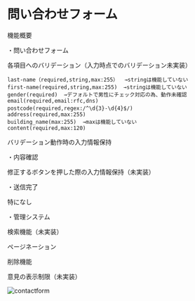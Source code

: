 # 問い合わせフォーム

機能概要

・問い合わせフォーム

  各項目へのバリデーション（入力時点でのバリデーション未実装）
  
    last-name（required,string,max:255）  →stringは機能していない
    first-name(required,string,max:255)  →stringは機能していない
    gender(required)  →デフォルトで男性にチェック対応の為、動作未確認
    email(required,email:rfc,dns)
    postcode(required,regex:/^\d{3}-\d{4}$/)　
    address(required,max:255)
    building_name(max:255)  →maxは機能していない
    content(required,max:120)
    
  バリデーション動作時の入力情報保持

・内容確認

  修正するボタンを押した際の入力情報保持（未実装）

・送信完了

  特になし

・管理システム

  検索機能（未実装）

  ページネーション

  削除機能

  意見の表示制限（未実装）

  ![contactform](./)
    
